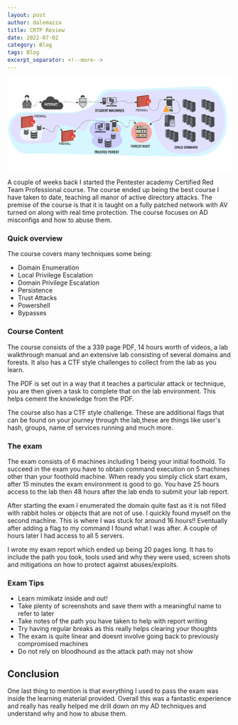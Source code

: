 ```yaml
---
layout: post
author: dalemazza
title: CRTP Review
date: 2022-07-02
category: Blog
tags: Blog
excerpt_separator: <!--more-->
---
```



<img src="/assets/crtp1.jpg" class="align-center" alt="" width="auto" height="auto">

A couple of weeks back I started the Pentester academy Certified Red Team Professional course. The course ended up being the best course I have taken to date, teaching all manor of active directory attacks. The premise of the course is that it is taught on a fully patched network with AV turned on along with real time protection. The course focuses on AD misconfigs and how to abuse them.
<!--more-->

### Quick overview   
  
The course covers many techniques some being:
* Domain Enumeration
* Local Privilege Escalation
* Domain Privilege Escalation
* Persistence
* Trust Attacks
* Powershell
* Bypasses

### Course Content

The course consists of the a 339 page PDF, 14 hours worth of videos, a lab walkthrough manual and an extensive lab consisting of several domains and forests. It also has a CTF style challenges to collect from the lab as you learn.

The PDF is set out in a way that it teaches a particular attack or technique, you are then given a task to complete that on the lab environment. This helps cement the knowledge from the PDF.

The course also has a CTF style challenge. These are additional flags that can be found on your journey through the lab,these are things like user's hash, groups, name of services running and much more.


### The exam

The exam consists of 6 machines including 1 being your initial foothold. To succeed in the exam you have to obtain command execution on 5 machines other than your foothold machine. When ready you simply click start exam, after 15 minutes the exam environment is good to go. You have 25 hours access to the lab then 48 hours after the lab ends to submit your lab report.

After starting the exam I enumerated the domain quite fast as it is not filled with rabbit holes or objects that are not of use. I quickly found myself on the second machine. This is where I was stuck for around 16 hours!! Eventually after adding a flag to my command I found what I was after. A couple of hours later I had access to all 5 servers.

I wrote my exam report which ended up being 20 pages long. It has to include the path you took, tools used and why they were used, screen shots and mitigations on how to protect against abuses/exploits.


### Exam Tips
* Learn mimikatz inside and out!
* Take plenty of screenshots and save them with a meaningful name to refer to later
* Take notes of the path you have taken to help with report writing
* Try having regular breaks as this really helps clearing your thoughts
* The exam is quite linear and doesnt involve going back to previously compromised machines
* Do not rely on bloodhound as the attack path may not show


## Conclusion

One last thing to mention is that everything I used to pass the exam was inside the learning material provided. Overall this was a fantastic experience and really has really helped me drill down on my AD techniques and understand why and how to abuse them.
